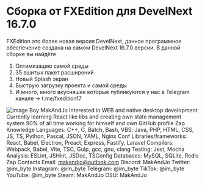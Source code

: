 # Сборка от FXEdition для DevelNext 16.7.0
FXEdition это более новая версия DevelNext, данное программное обеспечение создана на самом DevelNext 16.7.0 версии. 
В данной сборке вы найдёте 
1) Оптимизацию самой среды
2) 35 вшитых пакет расширений
3) Новый Splash экран
4) Быструю загрузку проекта и самой среды
5) И много, много вкусняшек которые публикуются у нас в Telegram канале -> t.me/fxedition17






![image](https://github.com/deaglemeister/FXEdition/assets/82234313/b56f6bd5-1249-4197-9f15-88082d0681b2)
Boy MakAndJo
Interested in WEB and native desktop development
Currently learning React like libs and creating own state management system
90% of all time working for himself and own GitHub profile
Zap Knowledge
Languages: C++, C, Batch, Bash, VBS, Java, PHP, HTML, CSS, JS, TS, Python, Pascal, JSON, YAML, Nginx Conf
Libraries/frameworks: React, Babel, Electron, Preact, Express, Fastify, Laravel
Compilers: Webpack, Babel, Vite, TSC, Gulp, gcc, gnu, clang
Testing: Jest, Mocha
Analysis: ESLint, JSHint, JSDoc, TSConfig
Databases: MySQL, SQLite, Redis
Zap Contacts
Email: makandjo@outlook.com
Discord: MakAndJo
Twitter: @im_byte
Instagram: @im_byte
Telegram: @im_byte
TikTok: @im_byte
YouTube: @im_byte
Steam: MakAndJo
OSU: MakAndJo
